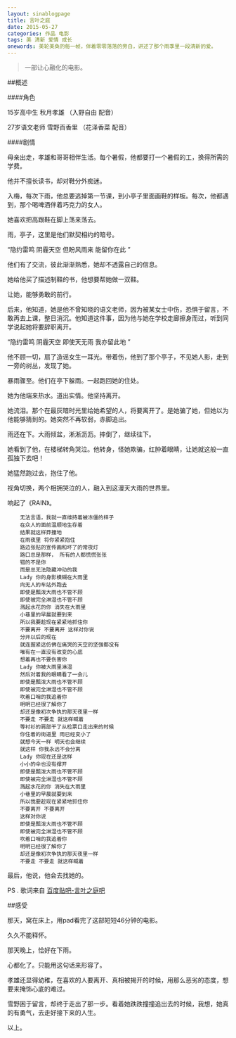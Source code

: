 ```yaml
---
layout: sinablogpage
title: 言叶之庭 
date: 2015-05-27
categories: 作品 电影 
tags: 美 清新 爱情 成长
onewords: 美轮美奂的每一帧，伴着零零落落的旁白，讲述了那个雨季里一段清新的爱。
---
```

> 一部让心融化的电影。

##概述

####角色

15岁高中生 秋月孝雄 （入野自由 配音）

27岁语文老师 雪野百香里 （花泽香菜 配音）

####剧情

母亲出走，孝雄和哥哥相伴生活。每个暑假，他都要打一个暑假的工，换得所需的学费。

他并不擅长读书，却对鞋分外痴迷。

入梅，每次下雨，他总要逃掉第一节课，到小亭子里面画鞋的样板。每次，他都遇到，那个喝啤酒伴着巧克力的女人。

她喜欢把高跟鞋在脚上荡来荡去。

雨，亭子，这里是他们默契相约的暗号。



“隐约雷鸣 阴霾天空 但盼风雨来 能留你在此 ”


他们有了交流，彼此渐渐熟悉，她却不透露自己的信息。

她给他买了描述制鞋的书，他想要帮她做一双鞋。

让她，能够勇敢的前行。
    
后来，他知道，她是他不曾知晓的语文老师，因为被某女士中伤，恐惧于留言，不敢再去上课，整日消沉。他知道这件事，因为他与她在学校走廊擦身而过，听到同学说起她将要辞职离开。



“隐约雷鸣 阴霾天空 即使天无雨 我亦留此地 ”


他不顾一切，扇了造谣女生一耳光。带着伤，他到了那个亭子，不见她人影，走到一旁的树丛，发现了她。

暴雨骤至。他们在亭下躲雨。一起跑回她的住处。

她为他端来热水。道出实情。他坚持离开。

她流泪。那个在最灰暗时光里给她希望的人，将要离开了。是她骗了她，但她以为他能够猜到的。她突然不再软弱，赤脚追出。

雨还在下。大雨倾盆，淅淅沥沥。摔倒了，继续往下。

她看到了他，在楼梯转角哭泣。他转身，怪她欺骗，红肿着眼睛，让她就这般一直孤独下去吧！

她猛然跑过去，抱住了他。

视角切换，两个相拥哭泣的人，融入到这漫天大雨的世界里。

响起了《RAIN》。

        无法言语，我就一直维持着被冻僵的样子
        在众人的面前温顺地生存着
        结果就这样莽撞地
        在雨夜里 将你紧紧抱住
        路边张贴的宣传画和坏了的常夜灯
        路口总是那样， 所有的人都慌慌张张
        错的不是你
        而是总无法隐藏冲动的我
        Lady 你的身影模糊在大雨里
        向无人的车站外跑去
        即使是瓢泼大雨也不管不顾 
        即使被完全淋湿也不管不顾
        溅起水花的你 消失在大雨里 
        小巷里的早晨就要到来
        所以我要趁现在紧紧地抓住你 
        不要离开 不要离开 这样对你说
        分开以后的现在 
        就连握紧这仿佛在痛哭的天空的坚强都没有 
        唯有在一直没有改变的心底
        想着再也不要伤害你
        Lady 你被大雨里淋湿
        然后对着我的眼睛看了一会儿 
        即使是瓢泼大雨也不管不顾 
        即使被完全淋湿也不管不顾
        吹着口哨的我追着你 
        明明已经很了解你了 
        却还是像初次争执的那天夜里一样 
        不要走 不要走 就这样喊着
        等衬衫的肩部干了从检票口走出来的时候
        你住着的街道里 雨已经变小了
        就想今天一样 明天也会继续 
        就这样 你我永远不会分离
        Lady 你现在还是这样 
        小小的伞也没有撑开
        即使是瓢泼大雨也不管不顾 
        即使被完全淋湿也不管不顾
        溅起水花的你 消失在大雨里 
        小巷里的早晨就要到来
        所以我要趁现在紧紧地抓住你 
        不要离开 不要离开 
        这样对你说
        即使是瓢泼大雨也不管不顾 
        即使被完全淋湿也不管不顾 
        吹着口哨的我追着你 
        明明已经很了解你了 
        却还是像初次争执的那天夜里一样
        不要走 不要走 就这样喊着


最后，他说，他会去找她的。

PS . 歌词来自 [百度贴吧-言叶之庭吧](http://tieba.baidu.com/p/2366444328)

##感受

那天，窝在床上，用pad看完了这部短短46分钟的电影。

久久不能释怀。

那天晚上，恰好在下雨。

心都化了。只能用这句话来形容了。

孝雄还显得幼稚，在喜欢的人要离开、真相被揭开的时候，用那么恶劣的态度，想要来掩饰心底的难过。

雪野困于留言，却终于走出了那一步。看着她跌跌撞撞追出去的时候，我想，她真的有勇气，去走好接下来的人生。

以上。
